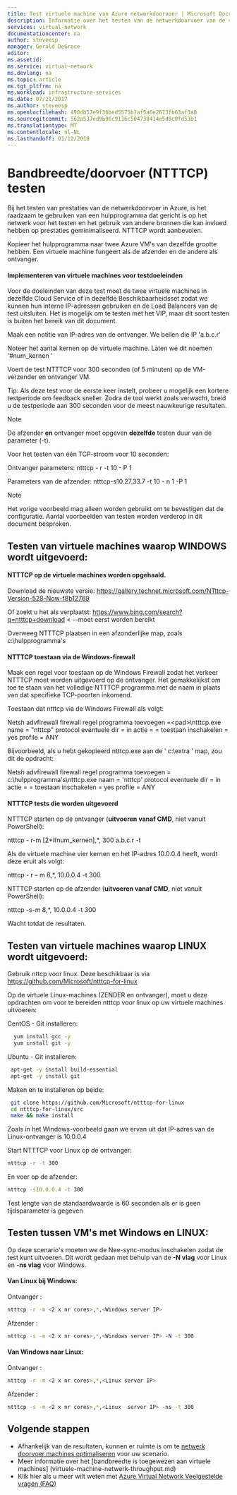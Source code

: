 ```yaml
---
title: Test virtuele machine van Azure netwerkdoorvoer | Microsoft Docs
description: Informatie over het testen van de netwerkdoorvoer van de virtuele machine van Azure.
services: virtual-network
documentationcenter: na
author: steveesp
manager: Gerald DeGrace
editor: 
ms.assetid: 
ms.service: virtual-network
ms.devlang: na
ms.topic: article
ms.tgt_pltfrm: na
ms.workload: infrastructure-services
ms.date: 07/21/2017
ms.author: steveesp
ms.openlocfilehash: 490db57e9f36bed5575b7af5a6e2673fb63af3a8
ms.sourcegitcommit: 562a537ed9b96c9116c504738414e5d8c0fd53b1
ms.translationtype: MT
ms.contentlocale: nl-NL
ms.lasthandoff: 01/12/2018
---
```

# <a name="bandwidththroughput-testing-ntttcp"></a>Bandbreedte/doorvoer (NTTTCP) testen

Bij het testen van prestaties van de netwerkdoorvoer in Azure, is het raadzaam te gebruiken van een hulpprogramma dat gericht is op het netwerk voor het testen en het gebruik van andere bronnen die kan invloed hebben op prestaties geminimaliseerd. NTTTCP wordt aanbevolen.

Kopieer het hulpprogramma naar twee Azure VM's van dezelfde grootte hebben. Een virtuele machine fungeert als de afzender en de andere als ontvanger.

#### <a name="deploying-vms-for-testing"></a>Implementeren van virtuele machines voor testdoeleinden
Voor de doeleinden van deze test moet de twee virtuele machines in dezelfde Cloud Service of in dezelfde Beschikbaarheidsset zodat we kunnen hun interne IP-adressen gebruiken en de Load Balancers van de test uitsluiten. Het is mogelijk om te testen met het VIP, maar dit soort testen is buiten het bereik van dit document.
 
Maak een notitie van IP-adres van de ontvanger. We bellen die IP 'a.b.c.r'

Noteer het aantal kernen op de virtuele machine. Laten we dit noemen '\#num\_kernen '
 
Voert de test NTTTCP voor 300 seconden (of 5 minuten) op de VM-verzender en ontvanger VM.

Tip: Als deze test voor de eerste keer instelt, probeer u mogelijk een kortere testperiode om feedback sneller. Zodra de tool werkt zoals verwacht, breid u de testperiode aan 300 seconden voor de meest nauwkeurige resultaten.

> [!NOTE]
> De afzender **en** ontvanger moet opgeven **dezelfde** testen duur van de parameter (-t).

Voor het testen van één TCP-stroom voor 10 seconden:

Ontvanger parameters: ntttcp - r -t 10 - P 1

Parameters van de afzender: ntttcp-s10.27.33.7 -t 10 - n 1 -P 1

> [!NOTE]
> Het vorige voorbeeld mag alleen worden gebruikt om te bevestigen dat de configuratie. Aantal voorbeelden van testen worden verderop in dit document besproken.

## <a name="testing-vms-running-windows"></a>Testen van virtuele machines waarop WINDOWS wordt uitgevoerd:

#### <a name="get-ntttcp-onto-the-vms"></a>NTTTCP op de virtuele machines worden opgehaald.

Download de nieuwste versie: <https://gallery.technet.microsoft.com/NTttcp-Version-528-Now-f8b12769>

Of zoekt u het als verplaatst: <https://www.bing.com/search?q=ntttcp+download> \< --moet eerst worden bereikt

Overweeg NTTTCP plaatsen in een afzonderlijke map, zoals c:\\hulpprogramma's

#### <a name="allow-ntttcp-through-the-windows-firewall"></a>NTTTCP toestaan via de Windows-firewall
Maak een regel voor toestaan op de Windows Firewall zodat het verkeer NTTTCP moet worden uitgevoerd op de ontvanger. Het gemakkelijkst om toe te staan van het volledige NTTTCP programma met de naam in plaats van dat specifieke TCP-poorten inkomend.

Toestaan dat ntttcp via de Windows Firewall als volgt:

Netsh advfirewall firewall regel programma toevoegen =\<pad\>\\ntttcp.exe name = "ntttcp" protocol eventuele dir = in actie = = toestaan inschakelen = yes profile = ANY

Bijvoorbeeld, als u hebt gekopieerd ntttcp.exe aan de ' c:\\extra ' map, zou dit de opdracht: 

Netsh advfirewall firewall regel programma toevoegen = c:\\hulpprogramma's\\ntttcp.exe naam = 'ntttcp' protocol eventuele dir = in actie = = toestaan inschakelen = yes profile = ANY

#### <a name="running-ntttcp-tests"></a>NTTTCP tests die worden uitgevoerd

NTTTCP starten op de ontvanger (**uitvoeren vanaf CMD**, niet vanuit PowerShell):

ntttcp - r-m [2\*\#num\_kernen],\*, 300 a.b.c.r -t

Als de virtuele machine vier kernen en het IP-adres 10.0.0.4 heeft, wordt deze eruit als volgt:

ntttcp - r – m 8,\*, 10.0.0.4 -t 300


NTTTCP starten op de afzender (**uitvoeren vanaf CMD**, niet vanuit PowerShell):

ntttcp -s-m 8,\*, 10.0.0.4 -t 300 

Wacht totdat de resultaten.


## <a name="testing-vms-running-linux"></a>Testen van virtuele machines waarop LINUX wordt uitgevoerd:

Gebruik nttcp voor linux. Deze beschikbaar is via <https://github.com/Microsoft/ntttcp-for-linux>

Op de virtuele Linux-machines (ZENDER en ontvanger), moet u deze opdrachten om voor te bereiden ntttcp voor linux op uw virtuele machines uitvoeren:

CentOS - Git installeren:
``` bash
  yum install gcc -y  
  yum install git -y
```
Ubuntu - Git installeren:
``` bash
 apt-get -y install build-essential  
 apt-get -y install git
```
Maken en te installeren op beide:
``` bash
 git clone https://github.com/Microsoft/ntttcp-for-linux
 cd ntttcp-for-linux/src
 make && make install
```

Zoals in het Windows-voorbeeld gaan we ervan uit dat IP-adres van de Linux-ontvanger is 10.0.0.4

Start NTTTCP voor Linux op de ontvanger:

``` bash
ntttcp -r -t 300
```

En voer op de afzender:

``` bash
ntttcp -s10.0.0.4 -t 300
```
 
Test lengte van de standaardwaarde is 60 seconden als er is geen tijdsparameter is gegeven

## <a name="testing-between-vms-running-windows-and-linux"></a>Testen tussen VM's met Windows en LINUX:

Op deze scenario's moeten we de Nee-sync-modus inschakelen zodat de test kunt uitvoeren. Dit wordt gedaan met behulp van de **-N vlag** voor Linux en **-ns vlag** voor Windows.

#### <a name="from-linux-to-windows"></a>Van Linux bij Windows:

Ontvanger <Windows>:

``` bash
ntttcp -r -m <2 x nr cores>,*,<Windows server IP>
```

Afzender <Linux> :

``` bash
ntttcp -s -m <2 x nr cores>,*,<Windows server IP> -N -t 300
```

#### <a name="from-windows-to-linux"></a>Van Windows naar Linux:

Ontvanger <Linux>:

``` bash
ntttcp -r -m <2 x nr cores>,*,<Linux server IP>
```

Afzender <Windows>:

``` bash
ntttcp -s -m <2 x nr cores>,*,<Linux  server IP> -ns -t 300
```

## <a name="next-steps"></a>Volgende stappen
* Afhankelijk van de resultaten, kunnen er ruimte is om te [netwerk doorvoer machines optimaliseren](virtual-network-optimize-network-bandwidth.md) voor uw scenario.
* Meer informatie over het [bandbreedte is toegewezen aan virtuele machines] (virtuele-machine-netwerk-throughput.md)
* Klik hier als u meer wilt weten met [Azure Virtual Network Veelgestelde vragen (FAQ)](virtual-networks-faq.md)
